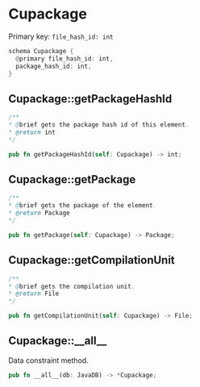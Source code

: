 # Cupackage

Primary key: `file_hash_id: int`

```rust
schema Cupackage {
  @primary file_hash_id: int,
  package_hash_id: int,
}
```
## Cupackage::getPackageHashId

```java
/**
* @brief gets the package hash id of this element.
* @return int
*/
```
```rust
pub fn getPackageHashId(self: Cupackage) -> int;
```
## Cupackage::getPackage

```java
/**
* @brief gets the package of the element.
* @return Package 
*/
```
```rust
pub fn getPackage(self: Cupackage) -> Package;
```
## Cupackage::getCompilationUnit

```java
/**
* @brief gets the compilation unit.
* @return File 
*/
```
```rust
pub fn getCompilationUnit(self: Cupackage) -> File;
```
## Cupackage::\_\_all\_\_

Data constraint method.

```rust
pub fn __all__(db: JavaDB) -> *Cupackage;
```
